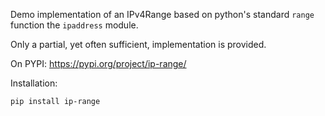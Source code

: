 Demo implementation of an IPv4Range based on python's standard `range` function the `ipaddress` module.

Only a partial, yet often sufficient, implementation is provided.

On PYPI: https://pypi.org/project/ip-range/

Installation:

    pip install ip-range

